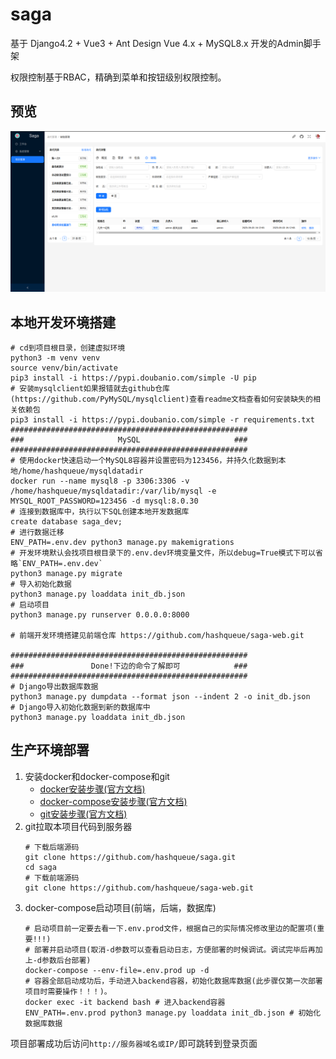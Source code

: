# saga

基于 Django4.2 + Vue3 + Ant Design Vue 4.x + MySQL8.x 开发的Admin脚手架

权限控制基于RBAC，精确到菜单和按钮级别权限控制。

## 预览

![preview](preview.png)

## 本地开发环境搭建
```shell
# cd到项目根目录，创建虚拟环境
python3 -m venv venv
source venv/bin/activate
pip3 install -i https://pypi.doubanio.com/simple -U pip
# 安装mysqlclient如果报错就去github仓库(https://github.com/PyMySQL/mysqlclient)查看readme文档查看如何安装缺失的相关依赖包
pip3 install -i https://pypi.doubanio.com/simple -r requirements.txt
#####################################################
###                     MySQL                     ###
#####################################################
# 使用docker快速启动一个MySQL8容器并设置密码为123456，并持久化数据到本地/home/hashqueue/mysqldatadir
docker run --name mysql8 -p 3306:3306 -v /home/hashqueue/mysqldatadir:/var/lib/mysql -e MYSQL_ROOT_PASSWORD=123456 -d mysql:8.0.30
# 连接到数据库中，执行以下SQL创建本地开发数据库
create database saga_dev;
# 进行数据迁移
ENV_PATH=.env.dev python3 manage.py makemigrations
# 开发环境默认会找项目根目录下的.env.dev环境变量文件，所以debug=True模式下可以省略`ENV_PATH=.env.dev`
python3 manage.py migrate
# 导入初始化数据
python3 manage.py loaddata init_db.json
# 启动项目
python3 manage.py runserver 0.0.0.0:8000

# 前端开发环境搭建见前端仓库 https://github.com/hashqueue/saga-web.git

#####################################################
###               Done!下边的命令了解即可            ###
#####################################################
# Django导出数据库数据
python3 manage.py dumpdata --format json --indent 2 -o init_db.json
# Django导入初始化数据到新的数据库中
python3 manage.py loaddata init_db.json
```

## 生产环境部署

1. 安装docker和docker-compose和git
    * [docker安装步骤(官方文档)](https://docs.docker.com/engine/install/)
    * [docker-compose安装步骤(官方文档)](https://docs.docker.com/compose/install/)
    * [git安装步骤(官方文档)](https://git-scm.com/download/linux)
2. git拉取本项目代码到服务器
    ```shell
    # 下载后端源码
    git clone https://github.com/hashqueue/saga.git
    cd saga
    # 下载前端源码
    git clone https://github.com/hashqueue/saga-web.git
    ```
3. docker-compose启动项目(前端，后端，数据库)
    ```shell
    # 启动项目前一定要去看一下.env.prod文件，根据自己的实际情况修改里边的配置项(重要!!!)
    # 部署并启动项目(取消-d参数可以查看启动日志，方便部署的时候调试。调试完毕后再加上-d参数后台部署)
    docker-compose --env-file=.env.prod up -d
    # 容器全部启动成功后，手动进入backend容器，初始化数据库数据(此步骤仅第一次部署项目时需要操作！！！)。
    docker exec -it backend bash # 进入backend容器
    ENV_PATH=.env.prod python3 manage.py loaddata init_db.json # 初始化数据库数据
    ```
项目部署成功后访问`http://服务器域名或IP/`即可跳转到登录页面
